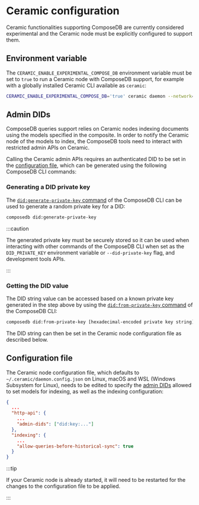 # Ceramic configuration

Ceramic functionalities supporting ComposeDB are currently considered
experimental and the Ceramic node must be explicitly configured to support them.

## Environment variable

The `CERAMIC_ENABLE_EXPERIMENTAL_COMPOSE_DB` environment variable must be set to
`true` to run a Ceramic node with ComposeDB support, for example with a globally
installed Ceramic CLI available as `ceramic`:

```sh
CERAMIC_ENABLE_EXPERIMENTAL_COMPOSE_DB='true' ceramic daemon --network=inmemory
```

## Admin DIDs

ComposeDB queries support relies on Ceramic nodes indexing documents using the
models specified in the composite. In order to notify the Ceramic node of the
models to index, the ComposeDB tools need to interact with restricted admin APIs
on Ceramic.

Calling the Ceramic admin APIs requires an authenticated DID to be set in the
[configuration file](#configuration-file), which can be generated using the
following ComposeDB CLI commands:

### Generating a DID private key

The
[`did:generate-private-key` command](./api/commands/cli.did.md#composedb-didgenerate-private-key)
of the ComposeDB CLI can be used to generate a random private key for a DID:

```sh
composedb did:generate-private-key
```

:::caution

The generated private key must be securely stored so it can be used when
interacting with other commands of the ComposeDB CLI when set as the
`DID_PRIVATE_KEY` environment variable or `--did-private-key` flag, and
development tools APIs.

:::

### Getting the DID value

The DID string value can be accessed based on a known private key generated in
the step above by using the
[`did:from-private-key` command](./api/commands/cli.did.md#composedb-didfrom-private-key)
of the ComposeDB CLI:

```sh
composedb did:from-private-key [hexadecimal-encoded private key string]
```

The DID string can then be set in the Ceramic node configuration file as
described below.

## Configuration file

The Ceramic node configuration file, which defaults to
`~/.ceramic/daemon.config.json` on Linux, macOS and WSL (Windows Subsystem for
Linux), needs to be edited to specify the [admin DIDs](#admin-dids) allowed to
set models for indexing, as well as the indexing configuration:

```json
{
  ...
  "http-api": {
    ...
    "admin-dids": ["did:key:..."]
  },
  "indexing": {
    ...
    "allow-queries-before-historical-sync": true
  }
}
```

:::tip

If your Ceramic node is already started, it will need to be restarted for the
changes to the configuration file to be applied.

:::
